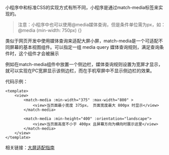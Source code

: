小程序中和标准CSS的实现方式有所不同，小程序是通过match-media标签来实现的。

> 注意：小程序中也可以使用@media媒体查询，但是条件单位需为px，如：@media (min-width: 750px) {}

类似于网页开发中使用媒体查询来适配大屏小屏，match-media是一个可适配不同屏幕的基本视图组件。可以指定一组 media query 媒体查询规则，满足查询条件时，这个组件才会被展示

例如在match-media组件中放置一个侧边栏，媒体查询规则设置为宽屏才显示，就可以实现在PC宽屏显示该侧边栏，而在手机窄屏中不显示侧边栏的效果。

代码示例：

```vue
<template>
    <view>
        <match-media :min-width="375" :max-width="800" >
            <view>当页面最小宽度 375px， 页面宽度最大 800px 时显示</view>
        </match-media>

        <match-media :min-height="400" :orientation="landscape">
            <view>当页面高度不小于 400px 且屏幕方向为横向时展示这里</view>
        </match-media>
    </view>
</template>
```

相关链接：[大屏适配指南](https://developers.weixin.qq.com/miniprogram/dev/framework/ability/adapt.html#2.%20matchMedia%20-%20%E6%8A%BD%E8%B1%A1%E5%BC%8F%E5%AA%92%E4%BD%93%E6%9F%A5%E8%AF%A2)
